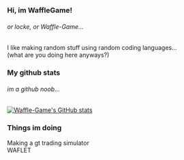 ### Hi, im WaffleGame!
###### or locke, or Waffle-Game...
I like making random stuff using random coding languages...  
(what are you doing here anyways?)
### My github stats
###### im a github noob...
[![Waffle-Game's GitHub stats](https://github-readme-stats.vercel.app/api?username=waffle-game)](https://github.com/anuraghazra/github-readme-stats)
### Things im doing
Making a gt trading simulator  
WAFLET
